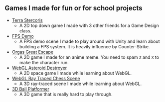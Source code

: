 ## Games I made for fun or for school projects
- [Terra Stercoris](http://personal.denison.edu/~lalla/314f20/group2/)
  - A 2D top down game I made with 3 other friends for a Game Design class.
- [FPS Demo](https://juntaow0.github.io/Unity_FPS_Dev_Build/)
  - A FPS demo scene I made to play around with Unity and learn about building a FPS system. It is heavily influence by Counter-Strike.
- [Orgas Great Escape](https://juntaow0.github.io/OrgasGreatEscape/)
  - A 2D game I made for an anime meme. You need to spam `Z` and `X` to make the character run.
- [WebGL Asteroid Destroyer](https://juntaow0.github.io/WebGL_Asteroid_Destroyer/)
  - A 2D space game I made while learning about WebGL. 
- [WebGL Ray Traced Chess Scene](https://juntaow0.github.io/WebGL_Ray_Traced_Chess_Scene/)
  - A 3D ray-traced scene I made while learning about WebGL. 
- [3D Ball Platformer](http://personal.denison.edu/~lalla/314f20/juntao/)
  - A 3D game that is really hard to play through.
